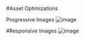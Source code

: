 #Asset Optimizations 

Progressive Images
![image](https://user-images.githubusercontent.com/32347879/195004746-68a84d31-b1be-4798-9028-f6c411c862b8.png)

#Responsive Images
![image](https://user-images.githubusercontent.com/32347879/195420662-2e4e7704-fc57-4e2d-87a4-40368003bba8.png)
